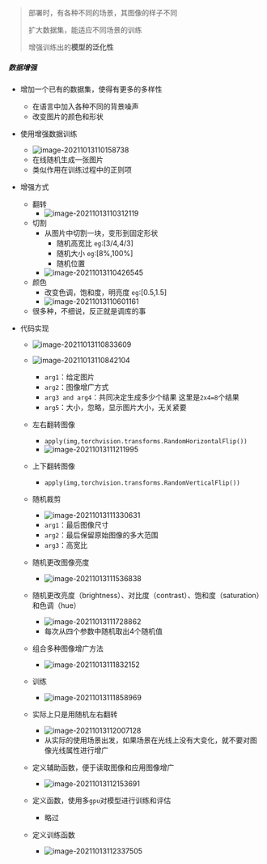 > 部署时，有各种不同的场景，其图像的样子不同
>
> 扩大数据集，能适应不同场景的训练
>
> 增强训练出的**模型的泛化性**

##### 数据增强

* 增加一个已有的数据集，使得有更多的多样性

  * 在语言中加入各种不同的背景噪声
  * 改变图片的颜色和形状

* 使用增强数据训练

  * ![image-20211013110158738](%E5%9B%BE%E5%83%8F%E5%A2%9E%E5%B9%BF.assets/image-20211013110158738.png)
  * 在线随机生成一张图片
  * 类似作用在训练过程中的正则项

* 增强方式

  * 翻转
    * ![image-20211013110312119](%E5%9B%BE%E5%83%8F%E5%A2%9E%E5%B9%BF.assets/image-20211013110312119.png)
  * 切割
    * 从图片中切割一块，变形到固定形状
      * 随机高宽比 `eg`:[3/4,4/3]
      * 随机大小 `eg`:[8%,100%]
      * 随机位置
    * ![image-20211013110426545](%E5%9B%BE%E5%83%8F%E5%A2%9E%E5%B9%BF.assets/image-20211013110426545.png)
  * 颜色
    * 改变色调，饱和度，明亮度	`eg`:[0.5,1.5]
    * ![image-20211013110601161](%E5%9B%BE%E5%83%8F%E5%A2%9E%E5%B9%BF.assets/image-20211013110601161.png)
  * 很多种，不细说，反正就是调库的事

  

* 代码实现

  * ![image-20211013110833609](%E5%9B%BE%E5%83%8F%E5%A2%9E%E5%B9%BF.assets/image-20211013110833609.png)
  * ![image-20211013110842104](%E5%9B%BE%E5%83%8F%E5%A2%9E%E5%B9%BF.assets/image-20211013110842104.png)
    * `arg1`：给定图片
    * `arg2`：图像增广方式
    * `arg3 and arg4`：共同决定生成多少个结果 这里是`2x4=8`个结果
    * `arg5`：大小，忽略，显示图片大小，无关紧要
  * 左右翻转图像
    * `apply(img,torchvision.transforms.RandomHorizontalFlip())`
    * ![image-20211013111211995](%E5%9B%BE%E5%83%8F%E5%A2%9E%E5%B9%BF.assets/image-20211013111211995.png)
  * 上下翻转图像
    * `apply(img,torchvision.transforms.RandomVerticalFlip())`
  * 随机裁剪
    * ![image-20211013111330631](%E5%9B%BE%E5%83%8F%E5%A2%9E%E5%B9%BF.assets/image-20211013111330631.png)
    * `arg1`：最后图像尺寸
    * `arg2`：最后保留原始图像的多大范围
    * `arg3`：高宽比
  * 随机更改图像亮度
    * ![image-20211013111536838](%E5%9B%BE%E5%83%8F%E5%A2%9E%E5%B9%BF.assets/image-20211013111536838.png)
  * 随机更改亮度（brightness）、对比度（contrast）、饱和度（saturation）和色调（hue）
    * ![image-20211013111728862](%E5%9B%BE%E5%83%8F%E5%A2%9E%E5%B9%BF.assets/image-20211013111728862.png)
    * 每次从四个参数中随机取出4个随机值
  * 组合多种图像增广方法
    * ![image-20211013111832152](%E5%9B%BE%E5%83%8F%E5%A2%9E%E5%B9%BF.assets/image-20211013111832152.png)
  * 训练
    * ![image-20211013111858969](%E5%9B%BE%E5%83%8F%E5%A2%9E%E5%B9%BF.assets/image-20211013111858969-16340951394331.png)
  * 实际上只是用随机左右翻转
    * ![image-20211013112007128](%E5%9B%BE%E5%83%8F%E5%A2%9E%E5%B9%BF.assets/image-20211013112007128.png)
    * 从实际的使用场景出发，如果场景在光线上没有大变化，就不要对图像光线属性进行增广
  * 定义辅助函数，便于读取图像和应用图像增广
    * ![image-20211013112153691](%E5%9B%BE%E5%83%8F%E5%A2%9E%E5%B9%BF.assets/image-20211013112153691.png)

  * 定义函数，使用多`gpu`对模型进行训练和评估
    * 略过
  * 定义训练函数
    * ![image-20211013112337505](%E5%9B%BE%E5%83%8F%E5%A2%9E%E5%B9%BF.assets/image-20211013112337505.png)

